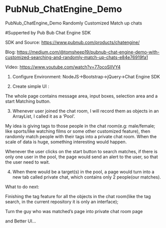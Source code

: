 # PubNub_ChatEngine_Demo
PubNub_ChatEngine_Demo
Randomly Customized Match up chats

#Supperted by Pub Bub Chat Engine SDK

SDK and Source: https://www.pubnub.com/products/chatengine/

Blog: https://medium.com/@tomsheep19/pubnub-chat-engine-demo-with-customized-searching-and-randomly-match-up-chats-e84e76919fa1

Video: https://www.youtube.com/watch?v=77ocoSlIVY4


1. Configure Environment: NodeJS->Bootstrap->jQuery->Chat Engine SDK

2. Create simple UI :

The whole page contains message area, input boxes, selection area and a start Matching button.

3. Whenever user joined the chat room, I will record them as objects in an ArrayList, I called it as a ‘Pool’.

My idea is giving tags to those people in the chat room(e.g: male/female; like sports/like watching films or some other customized feature), then randomly match people with their tags into a private chat room. When the scale of data is huge, something interesting would happen.

Whenever the user clicks on the start button to search matches, if there is only one user in the pool, the page would send an alert to the user, so that the user need to wait.

4. When there would be a target(s) in the pool, a page would turn into a new tab called private chat, which contains only 2 people(our matches).


What to do next:

Finishing the tag feature for all the objects in the chat room(like the tag search, in the current repository it is only an interface);

Turn the guy who was matched’s page into private chat room page

and Better UI…
